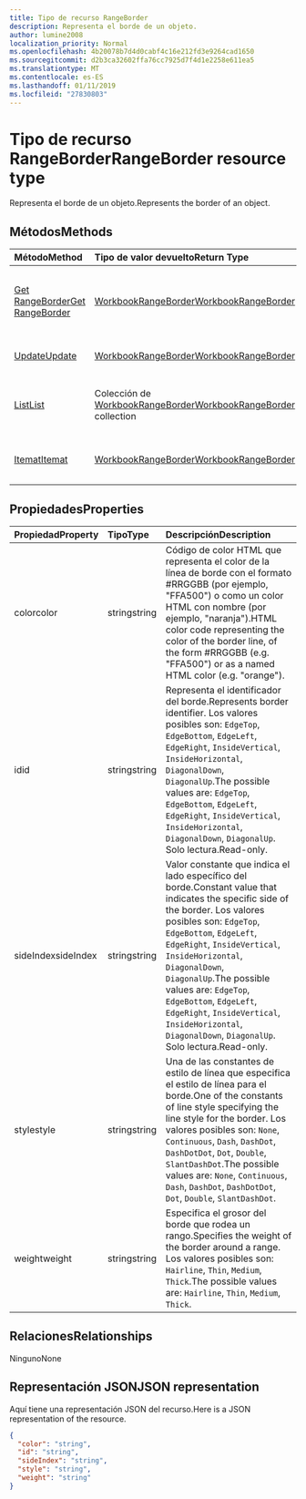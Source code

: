 ```yaml
---
title: Tipo de recurso RangeBorder
description: Representa el borde de un objeto.
author: lumine2008
localization_priority: Normal
ms.openlocfilehash: 4b20078b7d4d0cabf4c16e212fd3e9264cad1650
ms.sourcegitcommit: d2b3ca32602ffa76cc7925d7f4d1e2258e611ea5
ms.translationtype: MT
ms.contentlocale: es-ES
ms.lasthandoff: 01/11/2019
ms.locfileid: "27830803"
---
```

# <a name="rangeborder-resource-type"></a><span data-ttu-id="09c2e-103">Tipo de recurso RangeBorder</span><span class="sxs-lookup"><span data-stu-id="09c2e-103">RangeBorder resource type</span></span>

<span data-ttu-id="09c2e-104">Representa el borde de un objeto.</span><span class="sxs-lookup"><span data-stu-id="09c2e-104">Represents the border of an object.</span></span>


## <a name="methods"></a><span data-ttu-id="09c2e-105">Métodos</span><span class="sxs-lookup"><span data-stu-id="09c2e-105">Methods</span></span>

| <span data-ttu-id="09c2e-106">Método</span><span class="sxs-lookup"><span data-stu-id="09c2e-106">Method</span></span>           | <span data-ttu-id="09c2e-107">Tipo de valor devuelto</span><span class="sxs-lookup"><span data-stu-id="09c2e-107">Return Type</span></span>    |<span data-ttu-id="09c2e-108">Descripción</span><span class="sxs-lookup"><span data-stu-id="09c2e-108">Description</span></span>|
|:---------------|:--------|:----------|
|[<span data-ttu-id="09c2e-109">Get RangeBorder</span><span class="sxs-lookup"><span data-stu-id="09c2e-109">Get RangeBorder</span></span>](../api/rangeborder-get.md) | [<span data-ttu-id="09c2e-110">WorkbookRangeBorder</span><span class="sxs-lookup"><span data-stu-id="09c2e-110">WorkbookRangeBorder</span></span>](rangeborder.md) |<span data-ttu-id="09c2e-111">Lee las propiedades y relaciones del objeto rangeBorder.</span><span class="sxs-lookup"><span data-stu-id="09c2e-111">Read properties and relationships of rangeBorder object.</span></span>|
|[<span data-ttu-id="09c2e-112">Update</span><span class="sxs-lookup"><span data-stu-id="09c2e-112">Update</span></span>](../api/rangeborder-update.md) | [<span data-ttu-id="09c2e-113">WorkbookRangeBorder</span><span class="sxs-lookup"><span data-stu-id="09c2e-113">WorkbookRangeBorder</span></span>](rangeborder.md) |<span data-ttu-id="09c2e-114">Actualiza el objeto RangeBorder.</span><span class="sxs-lookup"><span data-stu-id="09c2e-114">Update RangeBorder object.</span></span> |
|[<span data-ttu-id="09c2e-115">List</span><span class="sxs-lookup"><span data-stu-id="09c2e-115">List</span></span>](../api/rangeborder-list.md) | <span data-ttu-id="09c2e-116">Colección de [WorkbookRangeBorder](rangeborder.md)</span><span class="sxs-lookup"><span data-stu-id="09c2e-116">[WorkbookRangeBorder](rangeborder.md) collection</span></span> |<span data-ttu-id="09c2e-117">Obtiene la colección de objetos rangeBorder.</span><span class="sxs-lookup"><span data-stu-id="09c2e-117">Get rangeBorder object collection.</span></span> |
|[<span data-ttu-id="09c2e-118">Itemat</span><span class="sxs-lookup"><span data-stu-id="09c2e-118">Itemat</span></span>](../api/rangebordercollection-itemat.md)|[<span data-ttu-id="09c2e-119">WorkbookRangeBorder</span><span class="sxs-lookup"><span data-stu-id="09c2e-119">WorkbookRangeBorder</span></span>](rangeborder.md)|<span data-ttu-id="09c2e-120">Obtiene un objeto de borde mediante su índice.</span><span class="sxs-lookup"><span data-stu-id="09c2e-120">Gets a border object using its index</span></span>|

## <a name="properties"></a><span data-ttu-id="09c2e-121">Propiedades</span><span class="sxs-lookup"><span data-stu-id="09c2e-121">Properties</span></span>
| <span data-ttu-id="09c2e-122">Propiedad</span><span class="sxs-lookup"><span data-stu-id="09c2e-122">Property</span></span>     | <span data-ttu-id="09c2e-123">Tipo</span><span class="sxs-lookup"><span data-stu-id="09c2e-123">Type</span></span>   |<span data-ttu-id="09c2e-124">Descripción</span><span class="sxs-lookup"><span data-stu-id="09c2e-124">Description</span></span>|
|:---------------|:--------|:----------|
|<span data-ttu-id="09c2e-125">color</span><span class="sxs-lookup"><span data-stu-id="09c2e-125">color</span></span>|<span data-ttu-id="09c2e-126">string</span><span class="sxs-lookup"><span data-stu-id="09c2e-126">string</span></span>|<span data-ttu-id="09c2e-127">Código de color HTML que representa el color de la línea de borde con el formato #RRGGBB (por ejemplo, "FFA500") o como un color HTML con nombre (por ejemplo, "naranja").</span><span class="sxs-lookup"><span data-stu-id="09c2e-127">HTML color code representing the color of the border line, of the form #RRGGBB (e.g. "FFA500") or as a named HTML color (e.g. "orange").</span></span>|
|<span data-ttu-id="09c2e-128">id</span><span class="sxs-lookup"><span data-stu-id="09c2e-128">id</span></span>|<span data-ttu-id="09c2e-129">string</span><span class="sxs-lookup"><span data-stu-id="09c2e-129">string</span></span>|<span data-ttu-id="09c2e-130">Representa el identificador del borde.</span><span class="sxs-lookup"><span data-stu-id="09c2e-130">Represents border identifier.</span></span> <span data-ttu-id="09c2e-131">Los valores posibles son: `EdgeTop`, `EdgeBottom`, `EdgeLeft`, `EdgeRight`, `InsideVertical`, `InsideHorizontal`, `DiagonalDown`, `DiagonalUp`.</span><span class="sxs-lookup"><span data-stu-id="09c2e-131">The possible values are: `EdgeTop`, `EdgeBottom`, `EdgeLeft`, `EdgeRight`, `InsideVertical`, `InsideHorizontal`, `DiagonalDown`, `DiagonalUp`.</span></span> <span data-ttu-id="09c2e-132">Solo lectura.</span><span class="sxs-lookup"><span data-stu-id="09c2e-132">Read-only.</span></span>|
|<span data-ttu-id="09c2e-133">sideIndex</span><span class="sxs-lookup"><span data-stu-id="09c2e-133">sideIndex</span></span>|<span data-ttu-id="09c2e-134">string</span><span class="sxs-lookup"><span data-stu-id="09c2e-134">string</span></span>|<span data-ttu-id="09c2e-135">Valor constante que indica el lado específico del borde.</span><span class="sxs-lookup"><span data-stu-id="09c2e-135">Constant value that indicates the specific side of the border.</span></span> <span data-ttu-id="09c2e-136">Los valores posibles son: `EdgeTop`, `EdgeBottom`, `EdgeLeft`, `EdgeRight`, `InsideVertical`, `InsideHorizontal`, `DiagonalDown`, `DiagonalUp`.</span><span class="sxs-lookup"><span data-stu-id="09c2e-136">The possible values are: `EdgeTop`, `EdgeBottom`, `EdgeLeft`, `EdgeRight`, `InsideVertical`, `InsideHorizontal`, `DiagonalDown`, `DiagonalUp`.</span></span> <span data-ttu-id="09c2e-137">Solo lectura.</span><span class="sxs-lookup"><span data-stu-id="09c2e-137">Read-only.</span></span>|
|<span data-ttu-id="09c2e-138">style</span><span class="sxs-lookup"><span data-stu-id="09c2e-138">style</span></span>|<span data-ttu-id="09c2e-139">string</span><span class="sxs-lookup"><span data-stu-id="09c2e-139">string</span></span>|<span data-ttu-id="09c2e-140">Una de las constantes de estilo de línea que especifica el estilo de línea para el borde.</span><span class="sxs-lookup"><span data-stu-id="09c2e-140">One of the constants of line style specifying the line style for the border.</span></span> <span data-ttu-id="09c2e-141">Los valores posibles son: `None`, `Continuous`, `Dash`, `DashDot`, `DashDotDot`, `Dot`, `Double`, `SlantDashDot`.</span><span class="sxs-lookup"><span data-stu-id="09c2e-141">The possible values are: `None`, `Continuous`, `Dash`, `DashDot`, `DashDotDot`, `Dot`, `Double`, `SlantDashDot`.</span></span>|
|<span data-ttu-id="09c2e-142">weight</span><span class="sxs-lookup"><span data-stu-id="09c2e-142">weight</span></span>|<span data-ttu-id="09c2e-143">string</span><span class="sxs-lookup"><span data-stu-id="09c2e-143">string</span></span>|<span data-ttu-id="09c2e-144">Especifica el grosor del borde que rodea un rango.</span><span class="sxs-lookup"><span data-stu-id="09c2e-144">Specifies the weight of the border around a range.</span></span> <span data-ttu-id="09c2e-145">Los valores posibles son: `Hairline`, `Thin`, `Medium`, `Thick`.</span><span class="sxs-lookup"><span data-stu-id="09c2e-145">The possible values are: `Hairline`, `Thin`, `Medium`, `Thick`.</span></span>|

## <a name="relationships"></a><span data-ttu-id="09c2e-146">Relaciones</span><span class="sxs-lookup"><span data-stu-id="09c2e-146">Relationships</span></span>
<span data-ttu-id="09c2e-147">Ninguno</span><span class="sxs-lookup"><span data-stu-id="09c2e-147">None</span></span>


## <a name="json-representation"></a><span data-ttu-id="09c2e-148">Representación JSON</span><span class="sxs-lookup"><span data-stu-id="09c2e-148">JSON representation</span></span>

<span data-ttu-id="09c2e-149">Aquí tiene una representación JSON del recurso.</span><span class="sxs-lookup"><span data-stu-id="09c2e-149">Here is a JSON representation of the resource.</span></span>

<!--{
  "blockType": "resource",
  "optionalProperties": [],
  "baseType": "microsoft.graph.entity",
  "@odata.type": "microsoft.graph.workbookRangeBorder"
}-->

```json
{
  "color": "string",
  "id": "string",
  "sideIndex": "string",
  "style": "string",
  "weight": "string"
}

```

<!-- uuid: 8fcb5dbc-d5aa-4681-8e31-b001d5168d79
2015-10-25 14:57:30 UTC -->
<!-- {
  "type": "#page.annotation",
  "description": "RangeBorder resource",
  "keywords": "",
  "section": "documentation",
  "tocPath": ""
}-->
